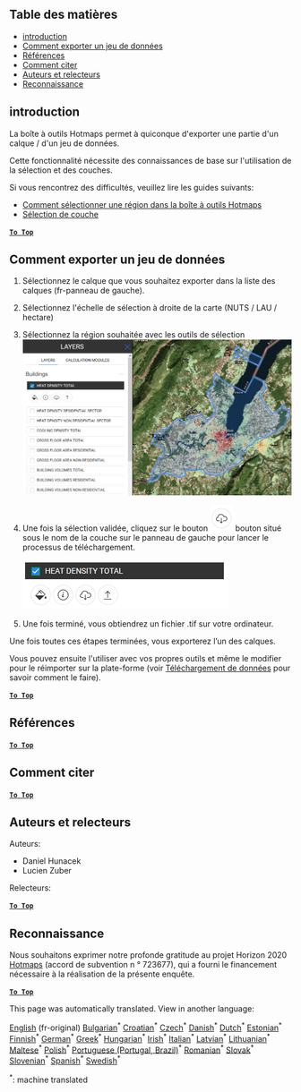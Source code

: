 <h2> Table des matières </h2><ul><li> <a href="#Introduction">introduction</a> </li><li> <a href="#How-to-export-a-dataset">Comment exporter un jeu de données</a> </li><li> <a href="#References">Références</a> </li><li> <a href="#How-to-cite">Comment citer</a> </li><li> <a href="#Authors-and-reviewers">Auteurs et relecteurs</a> </li><li> <a href="#Acknowledgement">Reconnaissance</a> </li></ul><h2> introduction </h2><p> La boîte à outils Hotmaps permet à quiconque d&#39;exporter une partie d&#39;un calque / d&#39;un jeu de données. </p><p> Cette fonctionnalité nécessite des connaissances de base sur l&#39;utilisation de la sélection et des couches. </p><p> Si vous rencontrez des difficultés, veuillez lire les guides suivants: </p><ul><li> <a href="How-to-select-a-region-in-the-Hotmaps-toolbox">Comment sélectionner une région dans la boîte à outils Hotmaps</a> </li><li> <a href="Layer-section">Sélection de couche</a> </li></ul><p><ins> <code><strong><a href="#table-of-contents">To Top</a></strong></code> </ins> </p><h2> Comment exporter un jeu de données </h2><ol><li><p> Sélectionnez le calque que vous souhaitez exporter dans la liste des calques (fr-panneau de gauche). </p></li><li><p> Sélectionnez l&#39;échelle de sélection à droite de la carte (NUTS / LAU / hectare) </p></li><li><p> Sélectionnez la région souhaitée avec les outils de sélection <img alt="sélection_export" src="images/export_selection.png"/></p></li><li><p> Une fois la sélection validée, cliquez sur le bouton <img alt="bouton d&#39;exportation" src="images/layer-export-btn.png"/> bouton situé sous le nom de la couche sur le panneau de gauche pour lancer le processus de téléchargement. </p><p><img alt="options de calque" src="images/layer-options.png"/></p></li><li><p> Une fois terminé, vous obtiendrez un fichier .tif sur votre ordinateur. </p></li></ol><p> Une fois toutes ces étapes terminées, vous exporterez l’un des calques. </p><p> Vous pouvez ensuite l&#39;utiliser avec vos propres outils et même le modifier pour le réimporter sur la plate-forme (voir <a href="Data_upload">Téléchargement de données</a> pour savoir comment le faire). </p><p><ins> <code><strong><a href="#table-of-contents">To Top</a></strong></code> </ins> </p><h2> Références </h2><p><ins> <code><strong><a href="#table-of-contents">To Top</a></strong></code> </ins> </p><h2> Comment citer </h2><p><ins> <code><strong><a href="#table-of-contents">To Top</a></strong></code> </ins> </p><h2> Auteurs et relecteurs </h2><p> Auteurs: </p><ul><li> Daniel Hunacek </li><li> Lucien Zuber </li></ul><p> Relecteurs: </p><p><ins> <code><strong><a href="#table-of-contents">To Top</a></strong></code> </ins> </p><h2> Reconnaissance </h2><p> Nous souhaitons exprimer notre profonde gratitude au projet Horizon 2020 <a href="https://www.hotmaps-project.eu">Hotmaps</a> (accord de subvention n ° 723677), qui a fourni le financement nécessaire à la réalisation de la présente enquête. </p><p><ins> <code><strong><a href="#table-of-contents">To Top</a></strong></code> </ins> </p>

This page was automatically translated. View in another language:

[English](en-Data-export-functionalities) (fr-original) [Bulgarian](bg-Data-export-functionalities)<sup>\*</sup> [Croatian](hr-Data-export-functionalities)<sup>\*</sup> [Czech](cs-Data-export-functionalities)<sup>\*</sup> [Danish](da-Data-export-functionalities)<sup>\*</sup> [Dutch](nl-Data-export-functionalities)<sup>\*</sup> [Estonian](et-Data-export-functionalities)<sup>\*</sup> [Finnish](fi-Data-export-functionalities)<sup>\*</sup>  [German](de-Data-export-functionalities)<sup>\*</sup> [Greek](el-Data-export-functionalities)<sup>\*</sup> [Hungarian](hu-Data-export-functionalities)<sup>\*</sup> [Irish](ga-Data-export-functionalities)<sup>\*</sup> [Italian](it-Data-export-functionalities)<sup>\*</sup> [Latvian](lv-Data-export-functionalities)<sup>\*</sup> [Lithuanian](lt-Data-export-functionalities)<sup>\*</sup> [Maltese](mt-Data-export-functionalities)<sup>\*</sup> [Polish](pl-Data-export-functionalities)<sup>\*</sup> [Portuguese (Portugal, Brazil)](pt-Data-export-functionalities)<sup>\*</sup> [Romanian](ro-Data-export-functionalities)<sup>\*</sup> [Slovak](sk-Data-export-functionalities)<sup>\*</sup> [Slovenian](sl-Data-export-functionalities)<sup>\*</sup> [Spanish](es-Data-export-functionalities)<sup>\*</sup> [Swedish](sv-Data-export-functionalities)<sup>\*</sup> 

<sup>\*</sup>: machine translated

